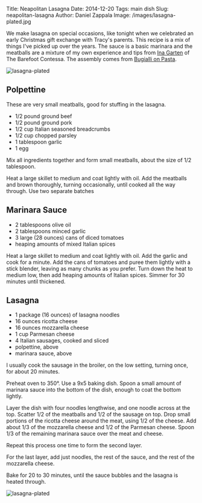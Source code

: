 Title: Neapolitan Lasagna
Date: 2014-12-20
Tags: main dish
Slug: neapolitan-lasagna
Author: Daniel Zappala
Image: /images/lasagna-plated.jpg

We make lasagna on special occasions, like tonight when we celebrated
an early Christmas gift exchange with Tracy's parents. This recipe is
a mix of things I've picked up over the years. The sauce is a basic
marinara and the meatballs are a mixture of my own experience and tips
from [Ina
Garten](http://www.foodnetwork.com/recipes/ina-garten/real-meatballs-and-spaghetti-recipe.html)
of The Barefoot Contessa. The assembly comes from [Bugialli on
Pasta](http://www.amazon.com/Bugialli-Pasta-Giuliano/dp/067162024X).

![lasagna-plated](/images/lasagna-plated.jpg)

## Polpettine

These are very small meatballs, good for stuffing in the lasagna.

* 1/2 pound ground beef
* 1/2 pound ground pork
* 1/2 cup Italian seasoned breadcrumbs
* 1/2 cup chopped parsley
* 1 tablespoon garlic
* 1 egg

Mix all ingredients together and form small meatballs, about the size
of 1/2 tablespoon.

Heat a large skillet to medium and coat lightly with oil. Add the meatballs
and brown thoroughly, turning occasionally, until cooked all the way through.
Use two separate batches

## Marinara Sauce

* 2 tablespoons olive oil
* 2 tablespoons minced garlic
* 3 large (28 ounces) cans of diced tomatoes
* heaping amounts of mixed Italian spices

Heat a large skillet to medium and coat lightly with oil. Add the
garlic and cook for a minute. Add the cans of tomatoes and puree them
lightly with a stick blender, leaving as many chunks as you
prefer. Turn down the heat to medium low, then add heaping amounts of
Italian spices. Simmer for 30 minutes until thickened.

## Lasagna

* 1 package (16 ounces) of lasagna noodles
* 16 ounces ricotta cheese
* 16 ounces mozzarella cheese
* 1 cup Parmesan cheese
* 4 Italian sausages, cooked and sliced
* polpettine, above
* marinara sauce, above

I usually cook the sausage in the broiler, on the low setting, turning
once, for about 20 minutes.

Preheat oven to 350°. Use a 9x5 baking dish. Spoon a small amount of
marinara sauce into the bottom of the dish, enough to coat the bottom
lightly.

Layer the dish with four noodles lengthwise, and one noodle across at
the top. Scatter 1/2 of the meatballs and 1/2 of the sausage on
top. Drop small portions of the ricotta cheese around the meat, using
1/2 of the cheese. Add about 1/3 of the mozzarella cheese and 1/2 of
the Parmesan cheese. Spoon 1/3 of the remaining marinara sauce over
the meat and cheese.

Repeat this process one time to form the second layer.

For the last layer, add just noodles, the rest of the sauce, and the
rest of the mozzarella cheese.

Bake for 20 to 30 minutes, until the sauce bubbles and the lasagna is
heated through.

![lasagna-plated](/images/lasagna.jpg)